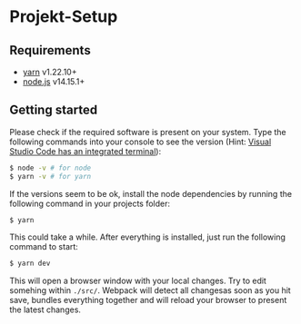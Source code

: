 # Projekt-Setup

## Requirements

- [yarn](https://yarnpkg.com/) v1.22.10+
- [node.js](https://nodejs.org/en/) v14.15.1+

## Getting started

Please check if the required software is present on your system. Type the following commands into your console to see the version (Hint: [Visual Studio Code has an integrated terminal](https://code.visualstudio.com/docs/editor/integrated-terminal)):

```bash
$ node -v # for node
$ yarn -v # for yarn
```

If the versions seem to be ok, install the node dependencies by running the following command in your projects folder:

```bash
$ yarn
```

This could take a while. After everything is installed, just run the following command to start:

```bash
$ yarn dev
```

This will open a browser window with your local changes. Try to edit somehing within `./src/`. Webpack will detect all changesas soon as you hit save, bundles everything together and will reload your browser to present the latest changes.
